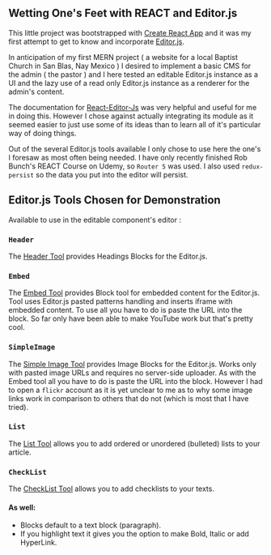 ## Wetting One's Feet with REACT and Editor.js

This little project was bootstrapped with [Create React App](https://github.com/facebook/create-react-app) and
it was my first attempt to get to know and incorporate [Editor.js](https://github.com/codex-team/editor.js).

In anticipation of my first MERN project ( a website for a local Baptist Church in San Blas, Nay Mexico ) I desired
to implement a basic CMS for the admin ( the pastor ) and I here tested an editable Editor.js instance as a UI and
the lazy use of a read only Editor.js instance as a renderer for the admin's content.

The documentation for [React-Editor-Js](https://www.npmjs.com/package/react-editor-js) was very helpful and useful for
me in doing this. However I chose against actually integrating its module as it seemed easier to just use some of its
ideas than to learn all of it's particular way of doing things.

Out of the several Editor.js tools available I only chose to use here the one's I foresaw as most often being needed.
I have only recently finished Rob Bunch's REACT Course on Udemy, so `Router 5` was used. I also used `redux-persist` so the
data you put into the editor will persist.

## Editor.js Tools Chosen for Demonstration

Available to use in the editable component's editor :

### `Header`

The [Header Tool](https://github.com/editor-js/header#heading-tool) provides Headings Blocks for the Editor.js.

### `Embed`

The [Embed Tool](https://github.com/editor-js/embed) provides Block tool for embedded content for the Editor.js. Tool uses
Editor.js pasted patterns handling and inserts iframe with embedded content. To use all you have to do is paste the URL
into the block. So far only have been able to make YouTube work but that's pretty cool.

### `SimpleImage`

The [Simple Image Tool](https://github.com/editor-js/simple-image) provides Image Blocks for the Editor.js. Works only with
pasted image URLs and requires no server-side uploader. As with the Embed tool all you have to do is paste the URL into the
block. However I had to open a `flickr` account as it is yet unclear to me as to why some image links work in comparison
to others that do not (which is most that I have tried).

### `List`

The [List Tool](https://github.com/editor-js/list) allows you to add ordered or unordered (bulleted) lists to your article.

### `CheckList`

The [CheckList Tool](https://github.com/editor-js/checklist) allows you to add checklists to your texts.

#### As well:

- Blocks default to a text block (paragraph).
- If you highlight text it gives you the option to make Bold, Italic or add HyperLink.
